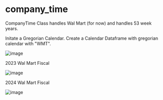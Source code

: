 # company_time

CompanyTime Class handles Wal Mart (for now) and handles 53 week years.

Initate a Gregorian Calendar.  Create a Calendar Dataframe with gregorian calendar with "WMT".

![image](https://user-images.githubusercontent.com/39496491/229856310-e144aa0b-ad91-48d5-9a8c-9aca42c9d374.png)


2023 Wal Mart Fiscal

![image](https://user-images.githubusercontent.com/39496491/229855862-6438f463-50a2-4757-af10-2d18f5075134.png)

2024 Wal Mart Fiscal

![image](https://user-images.githubusercontent.com/39496491/229856012-368af65b-6440-47ff-920c-48962017ecec.png)
